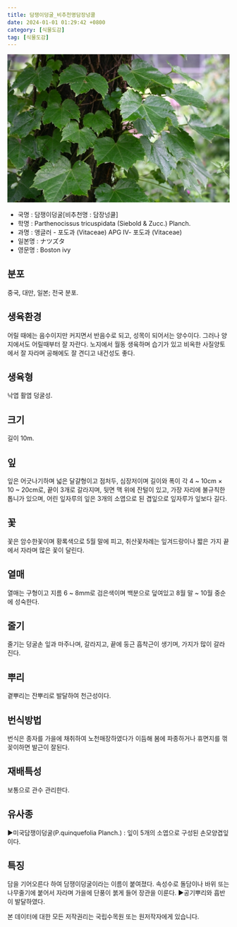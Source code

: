 ```yaml
---
title: 담쟁이덩굴_비추천명담장넝쿨
date: 2024-01-01 01:29:42 +0800
category: [식물도감]
tag: [식물도감]
---
```




![담쟁이덩굴[비추천명 : 담장넝쿨]](/assets/img/fileUpload/plants/basic/Vitaceae/Parthenocissus/11886/11886_2_th2.JPG)
- 국명 : 담쟁이덩굴[비추천명 : 담장넝쿨]
- 학명 : Parthenocissus tricuspidata (Siebold & Zucc.) Planch.
- 과명 : 앵글러 - 포도과 (Vitaceae) APG Ⅳ- 포도과 (Vitaceae)
- 일본명 : ナツズタ
- 영문명 : Boston ivy


## 분포
중국, 대만, 일본; 전국 분포.
## 생육환경
어릴 때에는 음수이지만 커지면서 반음수로 되고, 성목이 되어서는 양수이다. 그러나 양지에서도 어릴때부터 잘 자란다. 노지에서 월동 생육하며 습기가 있고 비옥한 사질양토에서 잘 자라며 공해에도 잘 견디고 내건성도 좋다.
## 생육형
낙엽 활엽 덩굴성. 
## 크기
길이 10m.
## 잎
잎은 어긋나기하며 넓은 달걀형이고 점처두, 심장저이며 길이와 폭이 각 4 ~ 10cm × 10 ~ 20cm로, 끝이 3개로 갈라지며, 뒷면 맥 위에 잔털이 있고, 가장 자리에 불규칙한 톱니가 있으며, 어린 잎자루의 잎은 3개의 소엽으로 된 겹잎으로 잎자루가 잎보다 길다.
## 꽃
꽃은 암수한꽃이며 황록색으로 5월 말에 피고, 취산꽃차례는 잎겨드랑이나 짧은 가지 끝에서 자라며 많은 꽃이 달린다.
## 열매
열매는 구형이고 지름 6 ~ 8mm로 검은색이며 백분으로 덮여있고 8월 말 ~ 10월 중순에 성숙한다.
## 줄기
줄기는 덩굴손 잎과 마주나며, 갈라지고, 끝에 둥근 흡착근이 생기며, 가지가 많이 갈라진다.
## 뿌리
곁뿌리는 잔뿌리로 발달하여 천근성이다.
## 번식방법
번식은 종자를 가을에 채취하여 노천매장하였다가 이듬해 봄에 파종하거나 휴면지를 꺾꽂이하면 발근이 잘된다.
## 재배특성
보통으로 관수 관리한다.
## 유사종
▶미국담쟁이덩굴(P.quinquefolia Planch.) : 잎이 5개의 소엽으로 구성된 손모양겹잎이다.
## 특징
담을 기어오른다 하여 담쟁이덩굴이라는 이름이 붙여졌다. 속성수로 돌담이나 바위 또는 나무줄기에 붙어서 자라며 가을에 단풍이 붉게 들어 장관을 이룬다.
▶공기뿌리와 흡반이 발달하였다.






본 데이터에 대한 모든 저작권리는 국립수목원 또는 원저작자에게 있습니다.
